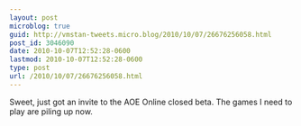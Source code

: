 ```yaml
---
layout: post
microblog: true
guid: http://vmstan-tweets.micro.blog/2010/10/07/26676256058.html
post_id: 3046090
date: 2010-10-07T12:52:28-0600
lastmod: 2010-10-07T12:52:28-0600
type: post
url: /2010/10/07/26676256058.html
---
```

Sweet, just got an invite to the AOE Online closed beta. The games I need to play are piling up now.
